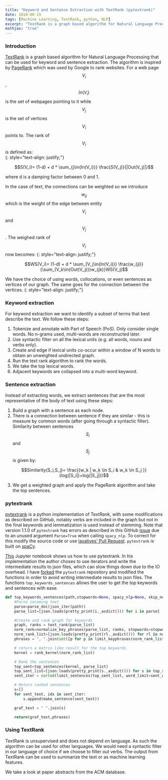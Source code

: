 ```yaml
---
title: "Keyword and Sentence Extraction with TextRank (pytextrank)"
date: 2018-08-15
tags: [Machine Learning, TextRank, python, NLP]
excerpt: "TextRank is a graph based algorithm for Natural Language Processing that can be used for keyword and sentence extraction. The algorithm is inspired by PageRank which was used by Google to rank websites."
mathjax: "true"
---
```

### Introduction
[TextRank](https://web.eecs.umich.edu/~mihalcea/papers/mihalcea.emnlp04.pdf) is a graph based algorithm for Natural Language Processing that can be used for keyword and sentence extraction. The algorithm is inspired by [PageRank](https://en.wikipedia.org/wiki/PageRank) which was used by Google to rank websites. For a web page $$V_i$$, $$In(V_i)$$ is the set of webpages pointing to it while $$V_j$$ is the set of vertices $$V_i$$ points to. The rank of $$V_i$$ is defined as:   
{: style="text-align: justify;"}

$$S(V_i)= (1-d) + d * \sum_{j\in{In(V_i)}} \frac{S(V_j)}{|Out(V_j)|}$$

where d is a damping factor between 0 and 1.

In the case of text, the connections can be weighted so we introduce $$w_{ij}$$ which is the weight of the edge between entity $$V_i$$ and $$V_j$$. The weighed rank of $$V_i$$ now becomes:
{: style="text-align: justify;"}

$$WS(V_i)= (1-d) + d * \sum_{V_j\in{In(V_i)}} \frac{w_{ji}}{\sum_{V_k\in{Out(V_j)}}w_{jk}}WS(V_j)$$

We have the choice of using words, collocations, or even sentences as vertices of our graph. The same goes for the connection between the vertices.
{: style="text-align: justify;"}

### Keyword extraction
For keyword extraction we want to identify a subset of terms that best describe the text. We follow these steps:

1. Tokenize and annotate with Part of Speech (PoS). Only consider single words. No n-grams used, multi-words are reconstructed later.
2. Use syntactic filter on all the lexical units (e.g. all words, nouns and verbs only).
3. Create and edge if lexical units co-occur within a window of N words to obtain an unweighted undirected graph.
4. Run the text rank algorithm to rank the words.
5. We take the top lexical words.
6. Adjacent keywords are collapsed into a multi-word keyword.

### Sentence extraction
Instead of extracting words, we extract sentences that are the most representative of the body of text using these steps:

1. Build a graph with a sentence as each node.
2. There is a connection between sentence if they are similar - this is measure by common words (after going through a syntactic filter). Similarity between sentences $$S_i$$ and $$S_j$$ is given by:

$$Similarity(S_i,S_j)= \frac{{w_k | w_k \in S_i & w_k \in S_j }}{log(|S_i|)+log(|S_j|)}$$

3. We get a weighted graph and apply the PageRank algorithm and take the top sentences.

### pytextrank
[pytextrank](https://github.com/ceteri/pytextrank) is a python implementation of TextRank, with some modifications as described on GitHub, notably verbs are included in the graph but not in the final keywords and lemmatization is used instead of stemming. Note that version 1.1.0 of `pytextrank` has errors as described in this GitHub [issue](https://github.com/ceteri/pytextrank/issues/15#issuecomment-392323261) due to an unused argument `Parse=True` when calling `spacy_nlp`. To correct for this modify the source code or use [laxatives' Pull Request](https://github.com/ceteri/pytextrank/pull/11). `pytextrank` is built on [spaCy](https://spacy.io/).

[This](https://github.com/ceteri/pytextrank/blob/master/example.ipynb) Jupyter notebook shows us how to use pytextrank. In his implementation the author choses to use iterators and write the intermediate results to json files, which can slow things down due to the IO overhead. I have [forked](https://github.com/xang1234/pytextrank) the `pytextrank` repository and modified the functions in order to avoid writing intermediate results to json files. The functions `top_keywords_sentences` allows the user to get the top keywords and sentences with ease.   

```python
def top_keywords_sentences(path,stopwords=None, spacy_nlp=None, skip_ner=True, phrase_limit=15, sent_word_limit=150):
    #Parse incoming text
    parse=parse_doc(json_iter(path))
    parse_list=[json.loads(pretty_print(i._asdict())) for i in parse]

    #Create and rank graph for keywords
    graph, ranks = text_rank(parse_list)
    norm_rank=normalize_key_phrases(parse_list, ranks, stopwords=stopwords, spacy_nlp=spacy_nlp, skip_ner=skip_ner)
    norm_rank_list=[json.loads(pretty_print(rl._asdict())) for rl in norm_rank ]
    phrases = ", ".join(set([p for p in limit_keyphrases(norm_rank_list, phrase_limit=phrase_limit)]))

    # return a matrix like result for the top keywords
    kernel = rank_kernel(norm_rank_list)

    # Rank the sentences
    top_sent=top_sentences(kernel, parse_list)
    top_sent_list=[json.loads(pretty_print(s._asdict())) for s in top_sent ]
    sent_iter = sorted(limit_sentences(top_sent_list, word_limit=sent_word_limit), key=lambda x: x[1])

    # Return ranked sentences
    s=[]
    for sent_text, idx in sent_iter:
        s.append(make_sentence(sent_text))

    graf_text = " ".join(s)

    return(graf_text,phrases)
```
### Using TextRank
TextRank is unsupervised and does not depend on language. As such the algorithm can be used for other languages. We would need a syntactic filter in our language of choice if we choose to filter out verbs. The output from TextRank can be used to summarize the text or as machine learning features.

We take a look at paper abstracts from the ACM database.
